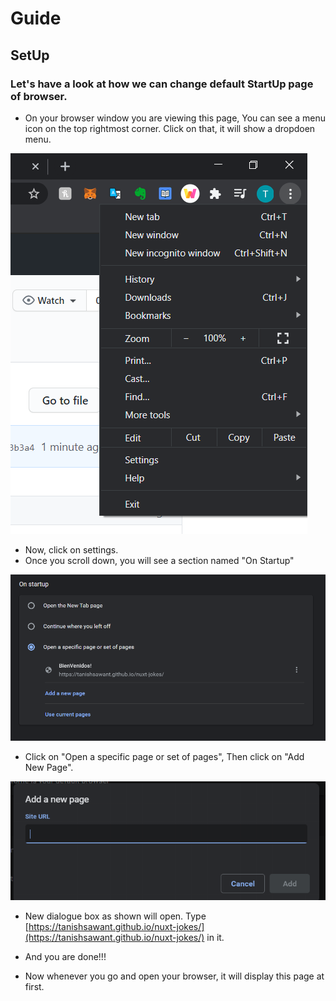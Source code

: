 # Guide

## SetUp

### Let's have a look at how we can change default StartUp page of browser.

- On your browser window you are viewing this page, You can see a menu icon on the top rightmost corner. Click on that, it will show a dropdoen menu.


![enter image description here](https://github.com/TanishSawant/vuepresssite/blob/master/.vuepress/public/images/image1.png?raw=true)

- Now, click on settings.
- Once you scroll down, you will see a section named "On Startup"

![enter image description here](https://github.com/TanishSawant/vuepresssite/blob/master/.vuepress/public/images/image123.png?raw=true)


- Click on "Open a specific page or set of pages", Then click on "Add New Page".

![d](https://github.com/TanishSawant/vuepresssite/blob/master/.vuepress/public/images/image.png?raw=true)

- New dialogue box as shown will open. Type [https://tanishsawant.github.io/nuxt-jokes/](https://tanishsawant.github.io/nuxt-jokes/) in it.

- And you are done!!!

- Now whenever you go and open your browser, it will display this page at first.
